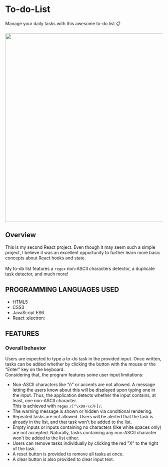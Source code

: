 # To-do-List
Manage your daily tasks with this awesome to-do list :clipboard:<br></br>
<img src="https://github.com/Maruku98/To-do-List/assets/133391272/d1990a82-db80-4932-8e76-77ac2eac361d" width="600">

## Overview
This is my second React project. Even though it may seem such a simple project, I believe it was an excellent opportunity to further learn more basic concepts about React hooks and state.<br></br>
My to-do list features a `regex` non-ASCII characters detector, a duplicate task detector, and much more!

## PROGRAMMING LANGUAGES USED
- HTML5
- CSS3
- JavaScript ES6
- React :electron:

## FEATURES
### Overall behavior
Users are expected to type a to-do task in the provided input. Once written, tasks can be added whether by clicking the button with the mouse or the "Enter" key on the keyboard.  
Considering that, the program features some user input limitations:  
- Non-ASCII characters like "ñ" or accents are not allowed. A message letting the users know about this will be displayed upon typing one in the input. Thus, the application detects whether the input contains, at least, one non-ASCII character.  
This is achieved with `regex` `/[^\x00-\x7F]/`.
- The warning message is shown or hidden via conditional rendering.
- Repeated tasks are not allowed. Users will be alerted that the task is already in the list, and that task won't be added to the list.
- Empty inputs or inputs containing no characters (like white spaces only) are not accepted. Naturally, tasks containing any non-ASCII character won't be added to the list either.
- Users can remove tasks individually by clicking the red "X" to the right of the task.
- A reset button is provided to remove all tasks at once.
- A clear button is also provided to clear input text.
